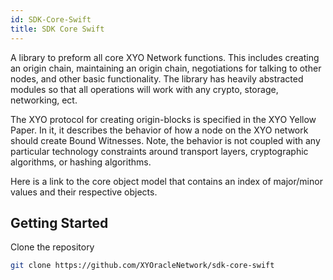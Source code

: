 ```yaml
---
id: SDK-Core-Swift
title: SDK Core Swift
---
```


A library to preform all core XYO Network functions. This includes creating an origin chain, maintaining an origin chain, negotiations for talking to other nodes, and other basic functionality. The library has heavily abstracted modules so that all operations will work with any crypto, storage, networking, ect.

The XYO protocol for creating origin-blocks is specified in the XYO Yellow Paper. In it, it describes the behavior of how a node on the XYO network should create Bound Witnesses. Note, the behavior is not coupled with any particular technology constraints around transport layers, cryptographic algorithms, or hashing algorithms.

Here is a link to the core object model that contains an index of major/minor values and their respective objects.  

## Getting Started

Clone the repository

```sh 
git clone https://github.com/XYOracleNetwork/sdk-core-swift
```
